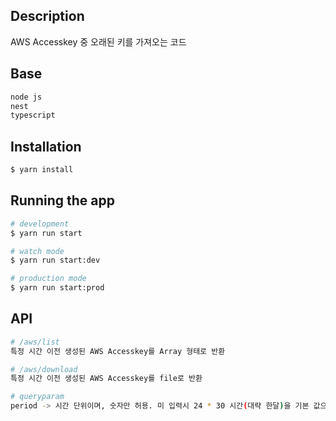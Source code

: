 ## Description
AWS Accesskey 중 오래된 키를 가져오는 코드

## Base
```bash
node js
nest
typescript
```

## Installation

```bash
$ yarn install
```

## Running the app

```bash
# development
$ yarn run start

# watch mode
$ yarn run start:dev

# production mode
$ yarn run start:prod
```

## API
```bash
# /aws/list
특정 시간 이전 생성된 AWS Accesskey를 Array 형태로 반환

# /aws/download
특정 시간 이전 생성된 AWS Accesskey를 file로 반환

# queryparam
period -> 시간 단위이며, 숫자만 허용. 미 입력시 24 * 30 시간(대략 한달)을 기본 값으로 함
```
